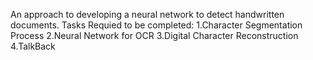 An approach to developing a neural network to detect handwritten documents.
Tasks Requied to be completed:
1.Character Segmentation Process
2.Neural Network for OCR
3.Digital Character Reconstruction
4.TalkBack
